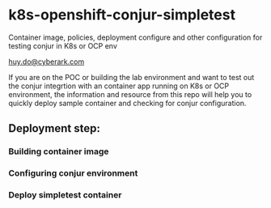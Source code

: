 # k8s-openshift-conjur-simpletest
Container image, policies, deployment configure and other configuration for testing conjur in K8s or OCP env

huy.do@cyberark.com

If you are on the POC or building the lab environment and want to test out the conjur integrtion with an container app running on K8s or OCP environment, the information and resource from this repo will help you to quickly deploy sample container and checking for conjur configuration.

## Deployment step:
### Building container image

### Configuring conjur environment

### Deploy simpletest container
